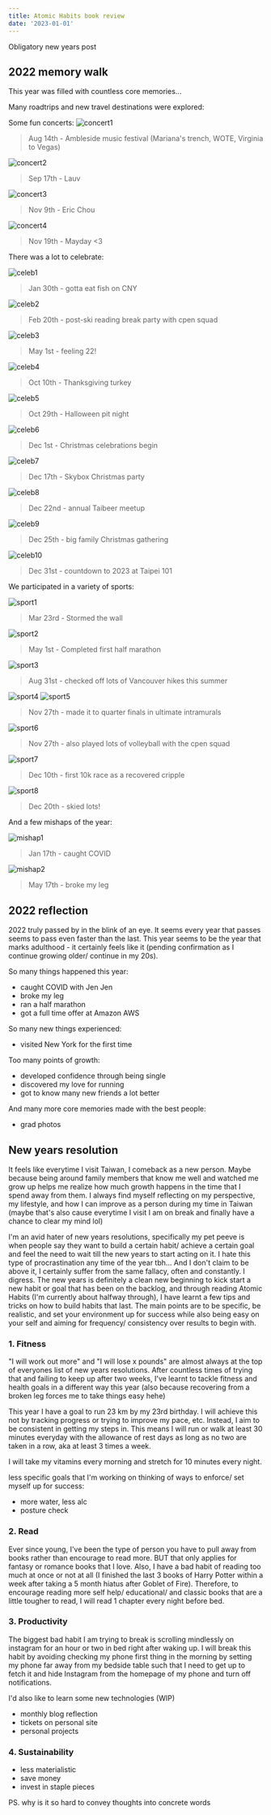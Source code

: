 ```yaml
---
title: Atomic Habits book review 
date: '2023-01-01'
---
```


Obligatory new years post

## 2022 memory walk
This year was filled with countless core memories...

Many roadtrips and new travel destinations were explored:

Some fun concerts:
![concert1](/images/blog/concert1.jpg)

> Aug 14th - Ambleside music festival (Mariana's trench, WOTE, Virginia to Vegas)

![concert2](/images/blog/concert2.jpg)

> Sep 17th - Lauv

![concert3](/images/blog/concert3.jpg)

> Nov 9th - Eric Chou

![concert4](/images/blog/concert4.jpg)

> Nov 19th - Mayday <3

There was a lot to celebrate:

![celeb1](/images/blog/celeb1.jpg)

> Jan 30th - gotta eat fish on CNY

![celeb2](/images/blog/celeb2.jpg)

> Feb 20th - post-ski reading break party with cpen squad

![celeb3](/images/blog/celeb3.jpg)

> May 1st - feeling 22!

![celeb4](/images/blog/celeb4.jpg)

> Oct 10th - Thanksgiving turkey

![celeb5](/images/blog/celeb5.jpg)

> Oct 29th - Halloween pit night

![celeb6](/images/blog/celeb6.jpg)

> Dec 1st - Christmas celebrations begin

![celeb7](/images/blog/celeb7.jpg)

> Dec 17th - Skybox Christmas party 

![celeb8](/images/blog/celeb8.jpg)

> Dec 22nd - annual Taibeer meetup

![celeb9](/images/blog/celeb9.jpg)

> Dec 25th - big family Christmas gathering

![celeb10](/images/blog/celeb10.jpg)

> Dec 31st - countdown to 2023 at Taipei 101

We participated in a variety of sports:

![sport1](/images/blog/sport1.jpg)

> Mar 23rd - Stormed the wall

![sport2](/images/blog/sport2.jpg)

> May 1st - Completed first half marathon

![sport3](/images/blog/sport3.jpg)

> Aug 31st - checked off lots of Vancouver hikes this summer

![sport4](/images/blog/sport4.jpg)
![sport5](/images/blog/sport5.jpg)

> Nov 27th - made it to quarter finals in ultimate intramurals

![sport6](/images/blog/sport6.jpg)

> Nov 27th - also played lots of volleyball with the cpen squad

![sport7](/images/blog/sport7.jpg)

> Dec 10th - first 10k race as a recovered cripple

![sport8](/images/blog/sport3.jpg)

> Dec 20th - skied lots!

And a few mishaps of the year:

![mishap1](/images/blog/mishap1.jpg)

> Jan 17th - caught COVID

![mishap2](/images/blog/mishap2.jpg)

> May 17th - broke my leg


## 2022 reflection
2022 truly passed by in the blink of an eye. It seems every year that passes seems to pass even faster than the last. This year seems to be the year that marks adulthood - it certainly feels like it (pending confirmation as I continue growing older/ continue in my 20s). 

So many things happened this year: 
 - caught COVID with Jen Jen
 - broke my leg
 - ran a half marathon
 - got a full time offer at Amazon AWS

So many new things experienced: 
 - visited New York for the first time

Too many points of growth:
 - developed confidence through being single
 - discovered my love for running
 - got to know many new friends a lot better

And many more core memories made with the best people:
 - grad photos

## New years resolution
It feels like everytime I visit Taiwan, I comeback as a new person. Maybe because being around family members that know me well and watched me grow up helps me realize how much growth happens in the time that I spend away from them. I always find myself reflecting on my perspective, my lifestyle, and how I can improve as a person during my time in Taiwan (maybe that's also cause everytime I visit I am on break and finally have a chance to clear my mind lol) 

I'm an avid hater of new years resolutions, specifically my pet peeve is when people say they want to build a certain habit/ achieve a certain goal and feel the need to wait till the new years to start acting on it. I hate this type of procrastination any time of the year tbh... And I don't claim to be above it, I certainly suffer from the same fallacy, often and constantly. I digress. The new years is definitely a clean new beginning to kick start a new habit or goal that has been on the backlog, and through reading Atomic Habits (I'm currently about halfway through), I have learnt a few tips and tricks on how to build habits that last. The main points are to be specific, be realistic, and set your environment up for success while also being easy on your self and aiming for frequency/ consistency over results to begin with. 

### 1. Fitness
"I will work out more" and "I will lose x pounds" are almost always at the top of everyones list of new years resolutions. After countless times of trying that and failing to keep up after two weeks, I've learnt to tackle fitness and health goals in a different way this year (also because recovering from a broken leg forces me to take things easy hehe)

This year I have a goal to run 23 km by my 23rd birthday. I will achieve this not by tracking progress or trying to improve my pace, etc. Instead, I aim to be consistent in getting my steps in. This means I will run or walk at least 30 minutes everyday with the allowance of rest days as long as no two are taken in a row, aka at least 3 times a week. 

I will take my vitamins every morning and stretch for 10 minutes every night. 

less specific goals that I'm working on thinking of ways to enforce/ set myself up for success:
- more water, less alc
- posture check

### 2. Read
Ever since young, I've been the type of person you have to pull away from books rather than encourage to read more. BUT that only applies for fantasy or romance books that I love. Also, I have a bad habit of reading too much at once or not at all (I finished the last 3 books of Harry Potter within a week after taking a 5 month hiatus after Goblet of Fire). Therefore, to encourage reading more self help/ educational/ and classic books that are a little tougher to read, I will read 1 chapter every night before bed. 

### 3. Productivity
The biggest bad habit I am trying to break is scrolling mindlessly on instagram for an hour or two in bed right after waking up. I will break this habit by avoiding checking my phone first thing in the morning by setting my phone far away from my bedside table such that I need to get up to fetch it and hide Instagram from the homepage of my phone and turn off notifications. 

I'd also like to learn some new technologies (WIP)
- monthly blog reflection
- tickets on personal site
- personal projects

### 4. Sustainability
- less materialistic
- save money
- invest in staple pieces


PS. why is it so hard to convey thoughts into concrete words